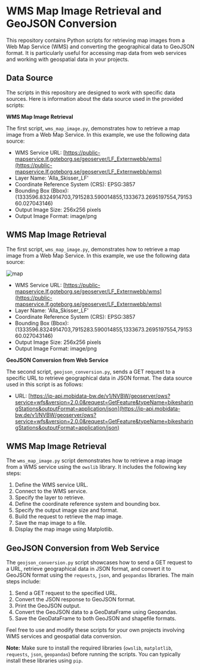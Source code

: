 # WMS Map Image Retrieval and GeoJSON Conversion

This repository contains Python scripts for retrieving map images from a Web Map Service (WMS) and converting the geographical data to GeoJSON format. It is particularly useful for accessing map data from web services and working with geospatial data in your projects.

## Data Source

The scripts in this repository are designed to work with specific data sources. Here is information about the data source used in the provided scripts:

**WMS Map Image Retrieval**

The first script, `wms_map_image.py`, demonstrates how to retrieve a map image from a Web Map Service. In this example, we use the following data source:

- WMS Service URL: [https://public-mapservice.lf.goteborg.se/geoserver/LF_Externwebb/wms](https://public-mapservice.lf.goteborg.se/geoserver/LF_Externwebb/wms)
- Layer Name: 'Alla_Skisser_LF'
- Coordinate Reference System (CRS): EPSG:3857
- Bounding Box (Bbox): (1333596.8324914703,7915283.590014855,1333673.2695197554,7915360.027043146)
- Output Image Size: 256x256 pixels
- Output Image Format: image/png

## WMS Map Image Retrieval

The first script, `wms_map_image.py`, demonstrates how to retrieve a map image from a Web Map Service. In this example, we use the following data source:

![map](https://github.com/dpakprajul/store_from_wms/assets/38970123/5364e8d3-6bb2-4d9d-8e8f-ffe54d4b9d99)

- WMS Service URL: [https://public-mapservice.lf.goteborg.se/geoserver/LF_Externwebb/wms](https://public-mapservice.lf.goteborg.se/geoserver/LF_Externwebb/wms)
- Layer Name: 'Alla_Skisser_LF'
- Coordinate Reference System (CRS): EPSG:3857
- Bounding Box (Bbox): (1333596.8324914703,7915283.590014855,1333673.2695197554,7915360.027043146)
- Output Image Size: 256x256 pixels
- Output Image Format: image/png


**GeoJSON Conversion from Web Service**

The second script, `geojson_conversion.py`, sends a GET request to a specific URL to retrieve geographical data in JSON format. The data source used in this script is as follows:

- URL: [https://ip-api.mobidata-bw.de/v1/NVBW/geoserver/ows?service=wfs&version=2.0.0&request=GetFeature&typeName=bikesharingStations&outputFormat=application/json](https://ip-api.mobidata-bw.de/v1/NVBW/geoserver/ows?service=wfs&version=2.0.0&request=GetFeature&typeName=bikesharingStations&outputFormat=application/json)

## WMS Map Image Retrieval

The `wms_map_image.py` script demonstrates how to retrieve a map image from a WMS service using the `owslib` library. It includes the following key steps:

1. Define the WMS service URL.
2. Connect to the WMS service.
3. Specify the layer to retrieve.
4. Define the coordinate reference system and bounding box.
5. Specify the output image size and format.
6. Build the request to retrieve the map image.
7. Save the map image to a file.
8. Display the map image using Matplotlib.

## GeoJSON Conversion from Web Service

The `geojson_conversion.py` script showcases how to send a GET request to a URL, retrieve geographical data in JSON format, and convert it to GeoJSON format using the `requests`, `json`, and `geopandas` libraries. The main steps include:

1. Send a GET request to the specified URL.
2. Convert the JSON response to GeoJSON format.
3. Print the GeoJSON output.
4. Convert the GeoJSON data to a GeoDataFrame using Geopandas.
5. Save the GeoDataFrame to both GeoJSON and shapefile formats.

Feel free to use and modify these scripts for your own projects involving WMS services and geospatial data conversion.

**Note:** Make sure to install the required libraries (`owslib`, `matplotlib`, `requests`, `json`, `geopandas`) before running the scripts. You can typically install these libraries using `pip`.
